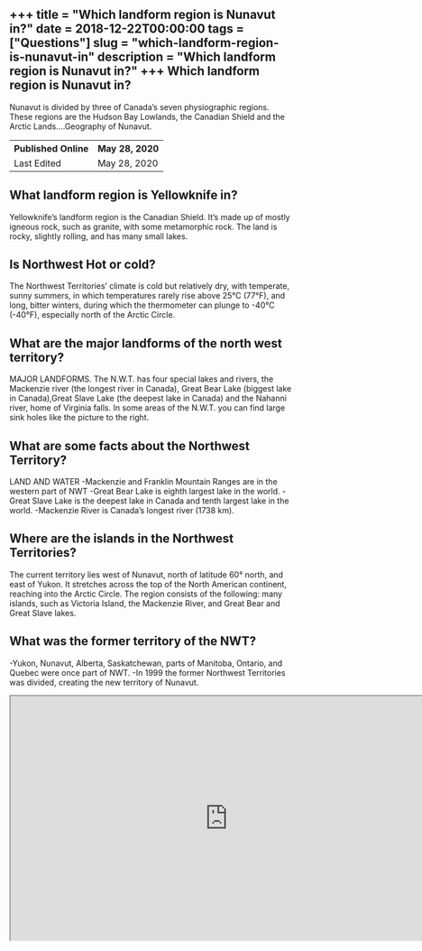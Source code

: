 +++
title = "Which landform region is Nunavut in?"
date = 2018-12-22T00:00:00
tags = ["Questions"]
slug = "which-landform-region-is-nunavut-in"
description = "Which landform region is Nunavut in?"
+++
Which landform region is Nunavut in?
------------------------------------

Nunavut is divided by three of Canada’s seven physiographic regions. These regions are the Hudson Bay Lowlands, the Canadian Shield and the Arctic Lands….Geography of Nunavut.

<table><tr><th>Published Online</th><th>May 28, 2020</th></tr><tr><td>Last Edited</td><td>May 28, 2020</td></tr></table>

What landform region is Yellowknife in?
---------------------------------------

Yellowknife’s landform region is the Canadian Shield. It’s made up of mostly igneous rock, such as granite, with some metamorphic rock. The land is rocky, slightly rolling, and has many small lakes.

Is Northwest Hot or cold?
-------------------------

The Northwest Territories’ climate is cold but relatively dry, with temperate, sunny summers, in which temperatures rarely rise above 25°C (77°F), and long, bitter winters, during which the thermometer can plunge to -40°C (-40°F), especially north of the Arctic Circle.

What are the major landforms of the north west territory?
---------------------------------------------------------

MAJOR LANDFORMS. The N.W.T. has four special lakes and rivers, the Mackenzie river (the longest river in Canada), Great Bear Lake (biggest lake in Canada),Great Slave Lake (the deepest lake in Canada) and the Nahanni river, home of Virginia falls. In some areas of the N.W.T. you can find large sink holes like the picture to the right.

What are some facts about the Northwest Territory?
--------------------------------------------------

LAND AND WATER -Mackenzie and Franklin Mountain Ranges are in the western part of NWT -Great Bear Lake is eighth largest lake in the world. -Great Slave Lake is the deepest lake in Canada and tenth largest lake in the world. -Mackenzie River is Canada’s longest river (1738 km).

Where are the islands in the Northwest Territories?
---------------------------------------------------

The current territory lies west of Nunavut, north of latitude 60° north, and east of Yukon. It stretches across the top of the North American continent, reaching into the Arctic Circle. The region consists of the following: many islands, such as Victoria Island, the Mackenzie River, and Great Bear and Great Slave lakes.

What was the former territory of the NWT?
-----------------------------------------

-Yukon, Nunavut, Alberta, Saskatchewan, parts of Manitoba, Ontario, and Quebec were once part of NWT. -In 1999 the former Northwest Territories was divided, creating the new territory of Nunavut.

<iframe allow="accelerometer; autoplay; clipboard-write; encrypted-media; gyroscope; picture-in-picture" allowfullscreen="" class="__youtube_prefs__  epyt-is-override  no-lazyload" data-no-lazy="1" data-origheight="433" data-origwidth="770" data-skipgform_ajax_framebjll="" height="433" id="_ytid_97496" loading="lazy" src="https://www.youtube.com/embed/yR-XJ_Q9B0U?enablejsapi=1&autoplay=0&cc_load_policy=0&cc_lang_pref=&iv_load_policy=1&loop=0&modestbranding=0&rel=1&fs=1&playsinline=0&autohide=2&theme=dark&color=red&controls=1&" title="YouTube player" width="770"></iframe>